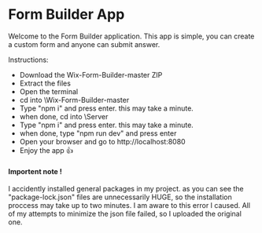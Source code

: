 # Form Builder App

Welcome to the Form Builder application. This app is simple, you can create a custom form and anyone can submit answer.

Instructions:
- Download the Wix-Form-Builder-master ZIP
- Extract the files
- Open the terminal
- cd into \Wix-Form-Builder-master
- Type "npm i" and press enter. this may take a minute.
- when done, cd into \Server
- Type "npm i" and press enter. this may take a minute.
- when done, type "npm run dev" and press enter
- Open your browser and go to http://localhost:8080
- Enjoy the app :+1:


#### Importent note ! ####
I accidently installed general packages in my project. as you can see the "package-lock.json" files are unnecessarily HUGE,
so the installation proccess may take up to two minutes.
I am aware to this error I caused.
All of my attempts to minimize the json file failed, so I uploaded the original one.



